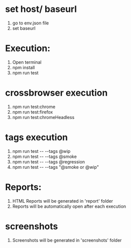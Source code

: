 # set host/ baseurl
1. go to env.json file
2. set baseurl

# Execution:
1. Open terminal
2. npm install
3. npm run test

# crossbrowser execution
1. npm run test:chrome
2. npm run test:firefox
3. npm run test:chromeHeadless

# tags execution
1. npm run test -- --tags @wip
2. npm run test -- --tags @smoke
3. npm run test -- --tags @regression
4. npm run test -- --tags "@smoke or @wip"

# Reports:
1. HTML Reports will be generated in 'report' folder 
2. Reports will be automatically open after each execution

# screenshots
1. Screenshots will be generated in 'screenshots' folder 
  
   






